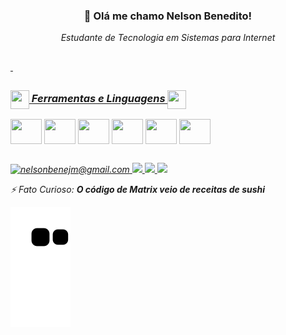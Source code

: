 ### <p align="center">👋 Olá me chamo Nelson Benedito!</p>
<p align="center"><i>Estudante de Tecnologia em Sistemas para Internet<i></p>

##

<link rel="stylesheet" href="https://cdn.jsdelivr.net/gh/devicons/devicon@v2.15.1/devicon.min.css">

<div >
    <a  href="https://github.com/NelsonBenedito">
        <img height="180em" align="center" src="https://github-readme-stats.vercel.app/api?username=NelsonBenedito&show_icons=true&hide_border=true&theme=dark&count_private=true&bg_color=272b33" alt="">
        <img height="180em" align="center" src="https://github-readme-stats.vercel.app/api/top-langs/?username=NelsonBenedito&show_icons=true&theme=dark&hide_border=true&bg_color=272b33" alt="">
</div>

##
    
 ### <img align="center" height="30" width="30" src="https://cdn.discordapp.com/attachments/1005196801944604735/1005196939991732335/wrench_1f527.png"> Ferramentas e Linguagens <img align="center" height="30" width="30" src="https://cdn.discordapp.com/attachments/1005196801944604735/1005197840533946458/desktop-computer_1f5a5-fe0f.png">
    
 <div style="display:inline-block">
    <img align="center" height="40" width="50" src="https://cdn.jsdelivr.net/gh/devicons/devicon/icons/css3/css3-original.svg" /> 
    <img align="center" height="40" width="50" src="https://cdn.jsdelivr.net/gh/devicons/devicon/icons/html5/html5-original.svg" />
    <img align="center" height="40" width="50" src="https://cdn.jsdelivr.net/gh/devicons/devicon/icons/java/java-plain.svg" />
    <img align="center" height="40" width="50" src="https://cdn.jsdelivr.net/gh/devicons/devicon/icons/illustrator/illustrator-plain.svg" />
    <img align="center" height="40" width="50" src="https://cdn.jsdelivr.net/gh/devicons/devicon/icons/photoshop/photoshop-plain.svg" />
    <img align="center" height="40" width="50" src="https://cdn.jsdelivr.net/gh/devicons/devicon/icons/figma/figma-original.svg" />
</div>
 
##
     
 <div>
     <a href = "mailto:nelsonbenejm@gmail.com" >
    <img src="https://img.shields.io/badge/Gmail-D14836?style=for-the-badge&logo=gmail&logoColor=white" alt="nelsonbenejm@gmail.com">
     <a>
     <a href="https://t.me/nelsonbenedito">
     <img src="https://img.shields.io/badge/Telegram-2CA5E0?style=for-the-badge&logo=telegram&logoColor=white">
     <a>
     <a href="https://steamcommunity.com/profiles/76561198334797169">
     <img src="https://img.shields.io/badge/Steam-000000?style=for-the-badge&logo=steam&logoColor=white">
     <a>
      <a href="https://www.instagram.com/nelsonbenejm/">
     <img src="https://img.shields.io/badge/Instagram-E4405F?style=for-the-badge&logo=instagram&logoColor=white">
     <a>
</div>
    
    
⚡ Fato Curioso: **O código de Matrix veio de receitas de sushi**

![Snake animation](https://github.com/rafaballerini/rafaballerini/blob/output/github-contribution-grid-snake.svg)
